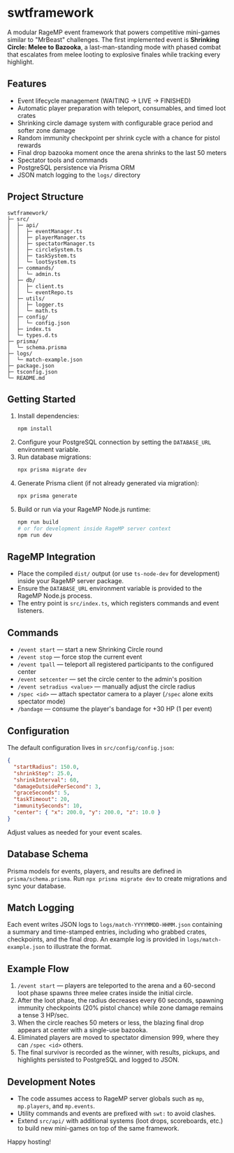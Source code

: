 # swtframework

A modular RageMP event framework that powers competitive mini-games similar to "MrBeast" challenges. The first implemented event is **Shrinking Circle: Melee to Bazooka**, a last-man-standing mode with phased combat that escalates from melee looting to explosive finales while tracking every highlight.

## Features
- Event lifecycle management (WAITING → LIVE → FINISHED)
- Automatic player preparation with teleport, consumables, and timed loot crates
- Shrinking circle damage system with configurable grace period and softer zone damage
- Random immunity checkpoint per shrink cycle with a chance for pistol rewards
- Final drop bazooka moment once the arena shrinks to the last 50 meters
- Spectator tools and commands
- PostgreSQL persistence via Prisma ORM
- JSON match logging to the `logs/` directory

## Project Structure
```
swtframework/
├─ src/
│  ├─ api/
│  │  ├─ eventManager.ts
│  │  ├─ playerManager.ts
│  │  ├─ spectatorManager.ts
│  │  ├─ circleSystem.ts
│  │  ├─ taskSystem.ts
│  │  └─ lootSystem.ts
│  ├─ commands/
│  │  └─ admin.ts
│  ├─ db/
│  │  ├─ client.ts
│  │  └─ eventRepo.ts
│  ├─ utils/
│  │  ├─ logger.ts
│  │  └─ math.ts
│  ├─ config/
│  │  └─ config.json
│  ├─ index.ts
│  └─ types.d.ts
├─ prisma/
│  └─ schema.prisma
├─ logs/
│  └─ match-example.json
├─ package.json
├─ tsconfig.json
└─ README.md
```

## Getting Started
1. Install dependencies:
   ```bash
   npm install
   ```
2. Configure your PostgreSQL connection by setting the `DATABASE_URL` environment variable.
3. Run database migrations:
   ```bash
   npx prisma migrate dev
   ```
4. Generate Prisma client (if not already generated via migration):
   ```bash
   npx prisma generate
   ```
5. Build or run via your RageMP Node.js runtime:
   ```bash
   npm run build
   # or for development inside RageMP server context
   npm run dev
   ```

## RageMP Integration
- Place the compiled `dist/` output (or use `ts-node-dev` for development) inside your RageMP server package.
- Ensure the `DATABASE_URL` environment variable is provided to the RageMP Node.js process.
- The entry point is `src/index.ts`, which registers commands and event listeners.

## Commands
- `/event start` — start a new Shrinking Circle round
- `/event stop` — force stop the current event
- `/event tpall` — teleport all registered participants to the configured center
- `/event setcenter` — set the circle center to the admin's position
- `/event setradius <value>` — manually adjust the circle radius
- `/spec <id>` — attach spectator camera to a player (`/spec` alone exits spectator mode)
- `/bandage` — consume the player's bandage for +30 HP (1 per event)

## Configuration
The default configuration lives in `src/config/config.json`:
```json
{
  "startRadius": 150.0,
  "shrinkStep": 25.0,
  "shrinkInterval": 60,
  "damageOutsidePerSecond": 3,
  "graceSeconds": 5,
  "taskTimeout": 20,
  "immunitySeconds": 10,
  "center": { "x": 200.0, "y": 200.0, "z": 10.0 }
}
```
Adjust values as needed for your event scales.

## Database Schema
Prisma models for events, players, and results are defined in `prisma/schema.prisma`. Run `npx prisma migrate dev` to create migrations and sync your database.

## Match Logging
Each event writes JSON logs to `logs/match-YYYYMMDD-HHMM.json` containing a summary and time-stamped entries, including who grabbed crates, checkpoints, and the final drop. An example log is provided in `logs/match-example.json` to illustrate the format.

## Example Flow
1. `/event start` — players are teleported to the arena and a 60-second loot phase spawns three melee crates inside the initial circle.
2. After the loot phase, the radius decreases every 60 seconds, spawning immunity checkpoints (20% pistol chance) while zone damage remains a tense 3 HP/sec.
3. When the circle reaches 50 meters or less, the blazing final drop appears at center with a single-use bazooka.
4. Eliminated players are moved to spectator dimension 999, where they can `/spec <id>` others.
5. The final survivor is recorded as the winner, with results, pickups, and highlights persisted to PostgreSQL and logged to JSON.

## Development Notes
- The code assumes access to RageMP server globals such as `mp`, `mp.players`, and `mp.events`.
- Utility commands and events are prefixed with `swt:` to avoid clashes.
- Extend `src/api/` with additional systems (loot drops, scoreboards, etc.) to build new mini-games on top of the same framework.

Happy hosting!

